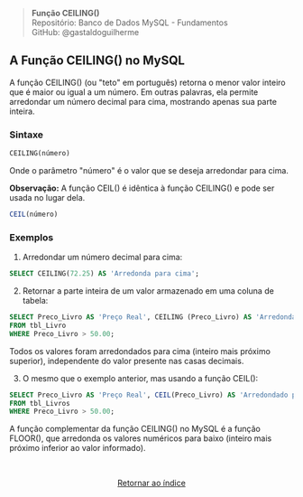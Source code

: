 > **Função CEILING()**     
> Repositório: Banco de Dados MySQL - Fundamentos  
> GitHub: @gastaldoguilherme
&nbsp;


## A Função CEILING() no MySQL

A função CEILING() (ou "teto" em português) retorna o menor valor inteiro que é maior ou igual a um número. Em outras palavras, ela permite arredondar um número decimal para cima, mostrando apenas sua parte inteira.

### Sintaxe

```sql
CEILING(número)
```

Onde o parâmetro "número" é o valor que se deseja arredondar para cima.

**Observação:** A função CEIL() é idêntica à função CEILING() e pode ser usada no lugar dela.

```sql
CEIL(número)
```

### Exemplos

1. Arredondar um número decimal para cima:

```sql
SELECT CEILING(72.25) AS 'Arredonda para cima';
```


2. Retornar a parte inteira de um valor armazenado em uma coluna de tabela:

```sql
SELECT Preco_Livro AS 'Preço Real', CEILING (Preco_Livro) AS 'Arredondado para cima'
FROM tbl_Livro
WHERE Preco_Livro > 50.00;
```


Todos os valores foram arredondados para cima (inteiro mais próximo superior), independente do valor presente nas casas decimais.

3. O mesmo que o exemplo anterior, mas usando a função CEIL():

```sql
SELECT Preco_Livro AS 'Preço Real', CEIL(Preco_Livro) AS 'Arredondado para cima'
FROM tbl_Livros
WHERE Preco_Livro > 50.00;
```



A função complementar da função CEILING() no MySQL é a função FLOOR(), que arredonda os valores numéricos para baixo (inteiro mais próximo inferior ao valor informado).


&nbsp;    

<div align="center">
   
[Retornar ao índice](/README.md)

</div>